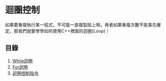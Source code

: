 # 迴圈控制

如果要重複執行某一程式，不可能一直複製貼上嘛，再者如果重複次數不能事先確定，那我們就要學學如何使用C++裡面的迴圈\(Loop\)！

## 目錄

1. [While迴圈](while.md)
2. [For迴圈](for-quan.md)
3. [迴圈控制指令](quan-kong-zhi-zhi-ling.md)



